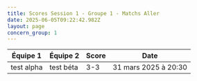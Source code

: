 ```yaml
---
title: Scores Session 1 - Groupe 1 - Matchs Aller
date: 2025-06-05T09:22:42.982Z
layout: page
concern_group: 1
---
```




| Équipe 1 | Équipe 2 | Score | Date |
|----------|----------|-------|------|
| test alpha | test béta | 3-3 | 31 mars 2025 à 20:30 |
